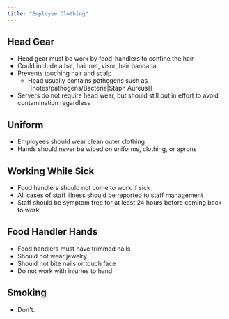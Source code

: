 ```yaml
---
title: "Employee Clothing"
---
```

## Head Gear

- Head gear must be work by food-handlers to confine the hair
- Could include a hat, hair net, visor, hair bandana
- Prevents touching hair and scalp
	- Head usually contains pathogens such as [[notes/pathogens/Bacteria|Staph Aureus]]
- Servers do not require head wear, but should still put in effort to avoid contamination regardless

## Uniform

- Employees should wear clean outer clothing
- Hands should never be wiped on uniforms, clothing, or aprons

## Working While Sick

- Food handlers should not come to work if sick
- All cases of staff illness should be reported to staff management
- Staff should be symptom free for at least 24 hours before coming back to work

## Food Handler Hands

- Food handlers must have trimmed nails
- Should not wear jewelry
- Should not bite nails or touch face
- Do not work with injuries to hand

## Smoking

- Don't.